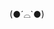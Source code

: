 <p align="center">
    (●´⌓`●)
</p>

<!---
<p align="center">
    Ciao, I’m @Chai 🍵 
</p>
--->

<!---
cha-chai/cha-chai is a ✨ special ✨ repository because its `README.md` (this file) appears on your GitHub profile.
You can click the Preview link to take a look at your changes.
--->
